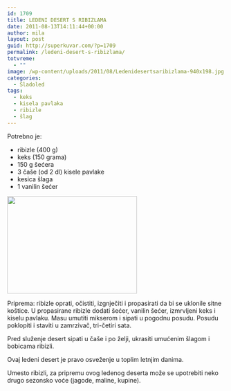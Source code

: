 ```yaml
---
id: 1709
title: LEDENI DESERT S RIBIZLAMA
date: 2011-08-13T14:11:44+00:00
author: mila
layout: post
guid: http://superkuvar.com/?p=1709
permalink: /ledeni-desert-s-ribizlama/
totvreme:
  - ""
image: /wp-content/uploads/2011/08/Ledenidesertsaribizlama-940x198.jpg
categories:
  - Sladoled
tags:
  - keks
  - kisela pavlaka
  - ribizle
  - šlag
---
```

Potrebno je:

  * ribizle (400 g)
  * keks (150 grama)
  * 150 g šećera
  * 3 čaše (od 2 dl) kisele pavlake
  * kesica šlaga
  * 1 vanilin šećer

<img class="alignnone size-medium wp-image-3599" title="Ledenidesertsaribizlama" src="//superkuvar.com/wp-content/uploads/2011/08/Ledenidesertsaribizlama-300x225.jpg" alt="" width="300" height="225" /> 

Priprema: ribizle oprati, očistiti, izgnječiti i propasirati da bi se uklonile sitne koštice. U propasirane ribizle dodati šećer, vanilin šećer, izmrvljeni keks i kiselu pavlaku. Masu umutiti mikserom i sipati u pogodnu posudu. Posudu poklopiti i staviti u zamrzivač, tri-četiri sata.

Pred služenje desert sipati u čaše i po želji, ukrasiti umućenim šlagom i bobicama ribizli.

Ovaj ledeni desert je pravo osveženje u toplim letnjim danima.

Umesto ribizli, za pripremu ovog ledenog deserta može se upotrebiti neko drugo sezonsko voće (jagode, maline, kupine).